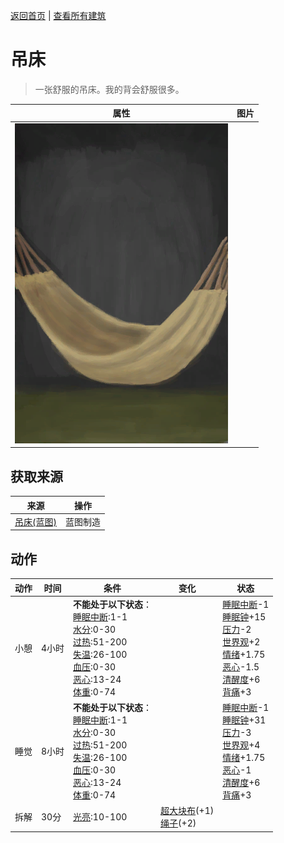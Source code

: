 [返回首页](index.md)   |  [查看所有建筑](building.md)
# 吊床  
> 一张舒服的吊床。我的背会舒服很多。  
  
  属性  |   图片   
 ----  |  ----:   
   |  ![](Sprite/HammockHouse.png)   
  
## 获取来源  
来源  |  操作  
----  |  ----  
[吊床(蓝图)](Bp_Hammock.md)  |  蓝图制造  
## 动作  
动作  |  时间  |  条件  |  变化  |  状态  
----  |  ----  |  ----  |  ----  |  ----  
小憩  |  4小时  |  **不能处于以下状态**：<br>[睡眠中断](SleepInterrupt.md):1-1<br>[水分](Hydration.md):0-30<br>[过热](Hyperthermia.md):51-200<br>[失温](Hypothermia.md):26-100<br>[血压](Blood.md):0-30<br>[恶心](Nausea.md):13-24<br>[体重](Weight.md):0-74  |    |  [睡眠中断](SleepInterrupt.md)-1<br>[睡眠钟](SleepClock.md)+15<br>[压力](Stress.md)-2<br>[世界观](Structure.md)+2<br>[情绪](Morale.md)+1.75<br>[恶心](Nausea.md)-1.5<br>[清醒度](Wakefulness.md)+6<br>[背痛](BackPain.md)+3  
睡觉  |  8小时  |  **不能处于以下状态**：<br>[睡眠中断](SleepInterrupt.md):1-1<br>[水分](Hydration.md):0-30<br>[过热](Hyperthermia.md):51-200<br>[失温](Hypothermia.md):26-100<br>[血压](Blood.md):0-30<br>[恶心](Nausea.md):13-24<br>[体重](Weight.md):0-74  |    |  [睡眠中断](SleepInterrupt.md)-1<br>[睡眠钟](SleepClock.md)+31<br>[压力](Stress.md)-3<br>[世界观](Structure.md)+4<br>[情绪](Morale.md)+1.75<br>[恶心](Nausea.md)-1<br>[清醒度](Wakefulness.md)+6<br>[背痛](BackPain.md)+3  
拆解  |  30分  |  [光亮](Light.md):10-100  |  [超大块布](ClothVeryLarge.md)(+1)<br>[绳子](Rope.md)(+2)  |    
